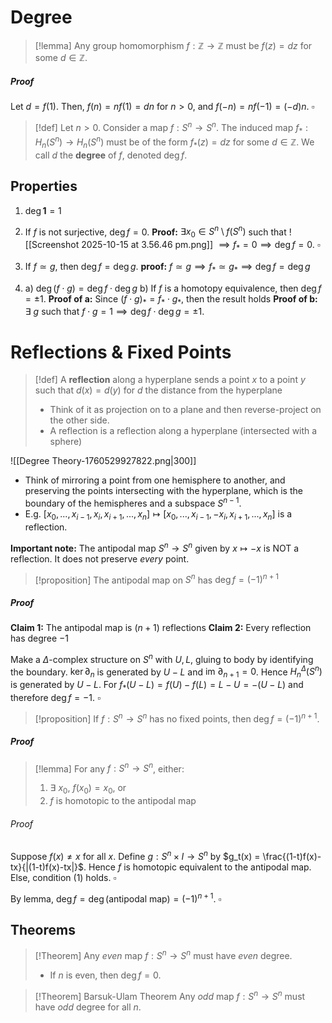 # Degree

>[!lemma] 
>Any group homomorphism $f: \mathbb{Z} \to \mathbb{Z}$ must be $f(z)=dz$  for some $d \in \mathbb{Z}$.
##### Proof
Let $d=f(1)$. Then, $f(n) = nf(1) = dn$ for $n >0$, and $f(-n)=nf(-1)=(-d)n$.  $\square$


>[!def] 
>Let $n>0$. Consider a map $f:S^n\to S^n$. The induced map $f_*:H_n(S^n) \to H_n(S^n)$ must be of the form $f_*(z) = dz$ for some $d \in \mathbb{Z}$. 
>We call $d$ the **degree** of $f$, denoted $\deg f$.

## Properties

1. $\deg \mathbf{1} = 1$
2. If $f$ is not surjective, $\deg f = 0$. 
   **Proof:** $\exists x_0 \in S^n\setminus f(S^n)$ such that 
   ![[Screenshot 2025-10-15 at 3.56.46 pm.png]]
   $\implies f_* =0\implies \deg f = 0$. $\square$

3. If $f \simeq g$, then $\deg f = \deg g$.
   **proof:** $f \simeq g \implies f_* \simeq g_* \implies \deg f = \deg g$

4. a) $\deg(f \cdot g) = \deg f \cdot \deg g$
   b) If $f$ is a homotopy equivalence, then $\deg f  = \pm 1$.
   **Proof of a:** Since $(f\cdot g)_* = f_* \cdot g_*$, then the result holds
   **Proof of b:** $\exists \:g$ such that $f \cdot g = 1\implies \deg f \cdot \deg g = \pm1$.


# Reflections & Fixed Points

>[!def] 
>A **reflection** along a hyperplane sends a point $x$ to a point $y$ such that $d(x)=d(y)$ for $d$ the distance from the hyperplane
>- Think of it as projection on to a plane and then reverse-project on the other side.
>- A reflection is a reflection along a hyperplane (intersected with a sphere)

![[Degree Theory-1760529927822.png|300]]

- Think of mirroring a point from one hemisphere to another, and preserving the points intersecting with the hyperplane, which is the boundary of the hemispheres and a subspace $S^{n-1}$.
- E.g. $[x_0,...,x_{i-1},x_i,x_{i+1},...,x_n] \longmapsto [x_0,...,x_{i-1},-x_i,x_{i+1},...,x_n]$ is a reflection.

**Important note:** The antipodal map $S^n \to S^n$ given by $x \mapsto -x$ is NOT a reflection. It does not preserve *every* point.

>[!proposition]
>The antipodal map on $S^n$ has $\deg f = (-1)^{n+1}$
##### Proof
**Claim 1:** The antipodal map is $(n+1)$ reflections
**Claim 2:** Every reflection has degree $-1$

Make a $\Delta$-complex structure on $S^n$ with $U, L$, gluing to body by identifying the boundary.
$\ker \partial_n$ is generated by $U-L$ and $\text{im }\partial_{n+1}=0$. Hence $H_n^\Delta(S^n)$ is generated by $U-L$.
For  $f_*(U-L) = f(U)-f(L) = L-U= -(U-L)$ and therefore $\deg f = -1$. $\square$


>[!proposition]
>If $f:S^n \to S^n$ has no fixed points, then $\deg f = (-1)^{n+1}$.
##### Proof

 >[!lemma]
 > For any $f:S^n \to S^n$, either:
 > 1. $\exists \:x_0$, $f(x_0)=x_0$, or
 > 2. $f$ is homotopic to the antipodal map
###### Proof
Suppose $f(x)\neq x$ for all $x$.
Define $g:S^n \times I \to S^n$ by $g_t(x) = \frac{(1-t)f(x)-tx}{|(1-t)f(x)-tx|}$.
Hence $f$ is homotopic equivalent to the antipodal map. Else, condition (1) holds. $\square$

By lemma, $\deg f = \deg(\text{antipodal map})= (-1)^{n+1}$.  $\square$




## Theorems

>[!Theorem]
>Any *even* map $f:S^n \to S^n$ must have *even* degree.
>- If $n$ is even, then $\deg f=0$.

>[!Theorem] Barsuk-Ulam Theorem
>Any *odd* map $f: S^n \to S^n$ must have *odd* degree for all $n$.



